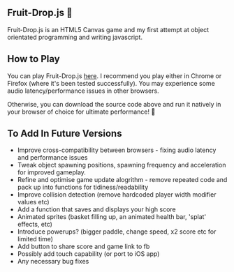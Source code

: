 ## Fruit-Drop.js 🍎

Fruit-Drop.js is an HTML5 Canvas game and my first attempt at object orientated programming and writing javascript.

## How to Play

You can play Fruit-Drop.js <a href="http://richvaughan.co.uk/pages/fruit-drop/fruit-drop.html">here</a>. I recommend you play either in Chrome or Firefox (where it's been tested successfully). You may experience some audio latency/performance issues in other browsers.

Otherwise, you can download the source code above and run it natively in your browser of choice for ultimate performance! 👊

## To Add In Future Versions
* Improve cross-compatibility between browsers - fixing audio latency and performance issues
* Tweak object spawning positions, spawning frequency and acceleration for improved gameplay.
* Refine and optimise game update alogrithm - remove repeated code and pack up into functions for tidiness/readability
* Improve collision detection (remove hardcoded player width modifier values etc)
* Add a function that saves and displays your high score
* Animated sprites (basket filling up, an animated health bar, 'splat' effects, etc)
* Introduce powerups? (bigger paddle, change speed, x2 score etc for limited time)
* Add button to share score and game link to fb
* Possibly add touch capability (or port to iOS app)
* Any necessary bug fixes
